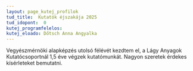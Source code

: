 ```yaml
---
layout: page_kutej_profilok
tud_title:  Kutatók éjszakája 2025
tud_idopont:  0
kutej_programfelelos: 
kutej_eloado: Dőtsch Anna Angyalka
---
```


Vegyészmérnöki alapképzés utolsó félévét kezdtem el, a Lágy Anyagok Kutatócsoportnál 1,5 éve végzek kutatómunkát. 
Nagyon szeretek érdekes kísérleteket bemutatni.  

